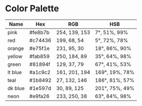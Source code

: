 # Color Palette

|Name|Hex|RGB|HSB|
|---|---|---|---|
|pink|#fe8b7b|254, 139, 153|7°, 51%, 99%|
|red|#c74436|199, 68, 54|5°, 72%, 78%|
|orange|#e75f1e|231, 95, 30|18°, 86%, 90%|
|yellow|#fab859|250, 184, 89|35°, 64%, 98%|
|green|#81894f|129, 37, 79|67°, 41%, 53%|
|lt blue|#a1c9c2|161, 201, 194|169°, 19%, 78%|
|teal|#1b8492|27, 132, 146|186°, 81%, 57%|
|dk blue|#1e597d|30, 89, 125|201°, 75%, 49%|
|neon|#e9fa26|233, 250, 38|63°, 84%, 98%|
